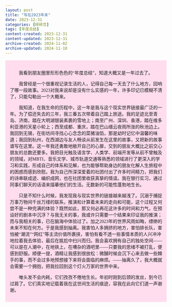```yaml
---
layout: post
title: "写在2023年末"
date: 2023-12-31
categories: [碎碎念]
tags: [年度总结]
content-created: 2023-12-31
content-updated: 2023-12-31
archive-created: 2024-11-02
archive-updated: 2024-11-10
---
```


<div style="background: #ffddee; padding: 1em; font-family: lxgw">
<p>　　我看到朋友圈里形形色色的“年度总结”，知道大概又是一年过去了。</p>
<p>　　我曾经是一个很重视记录生活的人，记得自己每一天去了什么地方，回响了哪一段故事。2023对我来说却是没有什么实感的一年，许多印记已模糊不清了，只能勾勒出一个大概来。</p>
<p>　　我知道，在我生命的历程中，这一年是我与这个现实世界链接最广泛的一年。为了偿还失去的三年，我三番五次带着自己踏上旅途。我的足迹北至青岛、济南，踏在大明湖银装素裹的雪地上；南至广州、深圳、香港，踏在维多利亚港的天星小轮上；西至成都、重庆，踏在巴山缙云夜雨所涨的秋池边上。我回到无锡，在街坊间寻找心心念念的菜猪油馅，那是幼时记忆中温馨的味道；我回到杭州，在西湖边与友人畅谈从前发生在这里的故事，又把新的故事谱写在这里。这一年我还勇敢地敞开自己的心扉，交到的朋友大概比之前交心朋友的总数还要多。我把目光触及语言学、人类学、前端开发等从前不曾触及的领域，对MBTI、音乐文学、城市轨道交通等熟悉的领域进行了更深入的学习和实践，形成自己的体系和见解，也为能够帮助身边的朋友化解人生旅程中的困惑而感到欣慰。我为自己所深深爱着的社团付出了许多时间精力，把我们的诗串联成迹、编织成网，也在社团里收获真挚的情谊。我在银行实习，通过同事们聊天的话语来描摹他们的生活。无数新的可能性蓬勃地生长。</p>
<p>　　只是不知什么时候，我发现我与现实世界的链接越来越浅了。沉溺于捕捉万事万物间千丝万缕的联系，推演和计算着未来的走向和可能，这个过程又何尝不是一种完满的体验？既然如此，那又何必再花这许多的时间和力气，在预设好的剧本中沉浮？与我无关的事，我或许只需要一个结果来印证我的推演；而与我相关的事，已在脑海中体验过了。加之2023年的世界风雨如晦，缥缈的未来不知在何方。于是我感到抽离。我害怕人多拥挤的地方，害怕排长队，害怕被“潮流”“网红”等主流价值所裹挟，害怕有看不透一些事情本质的人兴冲冲地拉着我去体验，最后在尴尬中扫兴而归。我会喜欢拥有自己的独处空间——可以是在人潮中，在地铁上，在嘈杂的酒吧里——只要我的思绪不被打乱，便感到舒服。顺便一提，酒精让我感到很放松：微醺时候会沉下心来去做一些棘手的事，而不会过多地预想接下来将会面临的麻烦。——抽离久了，我大概就会需要一个拥抱，把我拉回到这个灯火万家的世界中来。</p>
<p>　　唯头发不会内耗，它们孜孜不倦地生长。年初时刚到后颈的发丝，到今已过肩了。它们真实地记载着我在这世间生活的痕迹，容我在此向它们道一声谢谢。</p>
</div>
